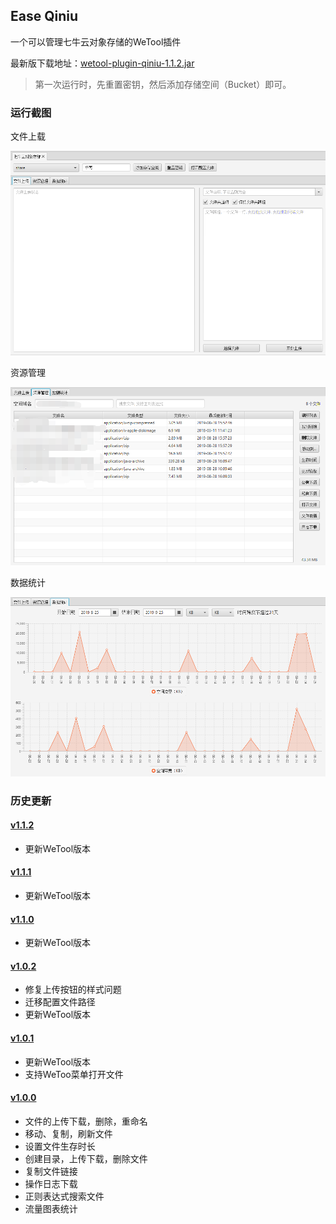 ## Ease Qiniu

一个可以管理七牛云对象存储的WeTool插件

最新版下载地址：[wetool-plugin-qiniu-1.1.2.jar](http://share.qiniu.segocat.com/tool/wetool/plugin/wetool-plugin-qiniu-1.1.2.jar)

> 第一次运行时，先重置密钥，然后添加存储空间（Bucket）即可。

### 运行截图

文件上载

![qiniu_1](images/qiniu_1.png)

资源管理

![qiniu_1](images/qiniu_2.png)

数据统计

![qiniu_1](images/qiniu_3.png)

### 历史更新

#### [v1.1.2](http://share.qiniu.segocat.com/tool/wetool/plugin/wetool-plugin-qiniu-1.1.2.jar)

- 更新WeTool版本

#### [v1.1.1](http://share.qiniu.segocat.com/tool/wetool/plugin/wetool-plugin-qiniu-1.1.1.jar)

- 更新WeTool版本

#### [v1.1.0](http://share.qiniu.segocat.com/tool/wetool/plugin/wetool-plugin-qiniu-1.1.0.jar)

- 更新WeTool版本

#### [v1.0.2](http://share.qiniu.segocat.com/tool/wetool/plugin/wetool-plugin-qiniu-1.0.2.jar)

- 修复上传按钮的样式问题
- 迁移配置文件路径
- 更新WeTool版本

#### [v1.0.1](http://share.qiniu.segocat.com/tool/wetool/plugin/wetool-plugin-qiniu-1.0.1.jar)

- 更新WeTool版本
- 支持WeToo菜单打开文件

#### [v1.0.0](http://share.qiniu.segocat.com/tool/wetool/plugin/wetool-plugin-qiniu-1.0.0.jar)

- 文件的上传下载，删除，重命名
- 移动、复制，刷新文件
- 设置文件生存时长
- 创建目录，上传下载，删除文件
- 复制文件链接
- 操作日志下载
- 正则表达式搜索文件
- 流量图表统计
